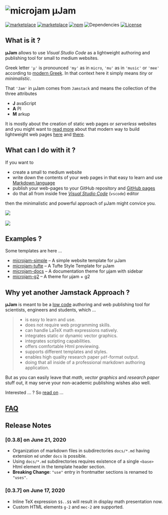 # ![microjam](https://goessner.github.io/microjam//img/icon128.png) &mu;Jam

[![marketplace](https://vsmarketplacebadge.apphb.com/version/goessner.microjam.svg)](https://marketplace.visualstudio.com/items?itemName=goessner.microjam)
[![marketplace](https://vsmarketplacebadge.apphb.com/installs-short/goessner.microjam.svg)](https://marketplace.visualstudio.com/items?itemName=goessner.microjam)
[![npm](https://img.shields.io/npm/v/microjam.svg)](https://www.npmjs.com/package/microjam)
![Dependencies](https://goessner.github.io/microjam//img/dependencies-badge.png)
[![License](https://img.shields.io/github/license/goessner/mdmath.svg)](https://github.com/goessner/microjam/blob/master/LICENSE.txt)

## What is it ?

**&mu;Jam** allows to use *Visual Studio Code* as a lightweight authoring and publishing tool for small to medium websites.

Greek letter `'μ'` is pronounced `'my'` as in `micro`, `'mu'` as in `'music'` or `'mee'` according to [modern Greek](https://www.thoughtco.com/the-greek-alphabet-1705558). In that context here it simply means *tiny* or  *minimalistic*.

That `'Jam'` in &mu;Jam comes from `Jamstack` and means the collection of the three attributes
* **J** avaScript
* **A** PI
* **M** arkup

It is mostly about the creation of static web pages or *serverless* websites and you might want to [read more](https://jamstack.org/) about that modern way to build lightweight web pages [here](https://jamstack.wtf/) and [there](https://jamstack.email/).

## What can I do with it ?

If you want to 
* create a small to medium website
* write down the contents of your web pages in that easy to learn and use [Markdown language](https://commonmark.org/help/)
* publish your web-pages to your GitHub repository and [GitHub pages](https://pages.github.com/)
* do that all from inside free [*Visual Studio Code*](https://code.visualstudio.com/) (`vscode`) editor

then the minimalistic and powerful approach of &mu;Jam might convice you.

<img src="https://github.com/goessner/microjam/raw/master/img/browser-view2.png">
<br><br>
<img src="https://github.com/goessner/microjam/raw/master/img/vscode-view2.png">

## Examples ?

Some templates are here ...

* [microjam-simple](https://github.com/goessner/microjam-simple) &ndash; A simple website template for μJam
* [microjam-tufte](https://github.com/goessner/microjam-tufte) &ndash; A Tufte Style Template for μJam
* [microjam-docs](https://github.com/goessner/microjam-docs) &ndash; A documentation theme for μjam with sidebar
* [microjam-g2](https://github.com/goessner/microjam-docs) &ndash; A theme for μjam + g2

## Why yet another Jamstack Approach ?

**&mu;Jam** is meant to be a [low code](https://en.wikipedia.org/wiki/Low-code_development_platform) authoring and web publishing tool for scientists, engineers and students, which ...

> *  is easy to learn and use.
> *  does not require web programming skills.
> *  can handle LaTeX math expressions natively.
> *  integrates static or dynamic vector graphics.
> *  integrates scripting capabilities.
> *  offers comfortable Html previewing.
> *  supports different templates and styles.
> *  enables high quality research paper `pdf`-format output.
> *  doing that all inside of a professional markdown authoring application.

But as you can easily leave that *math*, *vector graphics* and *research paper* stuff out, it may serve your non-academic publishing wishes also well.

Interested ... ?  So [read on](https://goessner.github.io/microjam/index.html) ...

## [FAQ](https://goessner.github.io/microjam/faq.html)


## Release Notes

###  [0.3.8] on June 21, 2020
* Organization of markdown files in subdirectories `docs/*.md` having extension `md` under `docs` is possible. 
* Using `docs/*.md` subdirectories requires existence of a single `<base>` Html element in the template header section.
* **Breaking Change**: `"use"` entry in frontmatter sections is renamed to `"uses"`.

###  [0.3.7] on June 17, 2020
* Inline TeX expression `$$..$$` will result in display math presentation now.
* Custom HTML elements `g-2` and `mec-2` are supported. 

